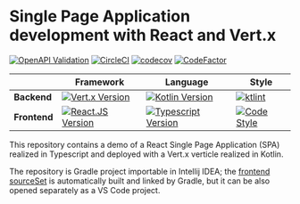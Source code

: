 # Single Page Application development with React and Vert.x

[![OpenAPI Validation](http://validator.swagger.io/validator?url=https://raw.githubusercontent.com/NiccoMlt/single-page-react-vertx-howto/master/src/main/resources/api.yaml)](https://editor.swagger.io/?url=https://raw.githubusercontent.com/NiccoMlt/single-page-react-vertx-howto/master/src/main/resources/api.yaml)
[![CircleCI](https://circleci.com/gh/NiccoMlt/single-page-react-vertx-howto.svg?style=svg)](https://circleci.com/gh/NiccoMlt/single-page-react-vertx-howto)
[![codecov](https://codecov.io/gh/NiccoMlt/single-page-react-vertx-howto/branch/master/graph/badge.svg)](https://codecov.io/gh/NiccoMlt/single-page-react-vertx-howto)
[![CodeFactor](https://www.codefactor.io/repository/github/niccomlt/single-page-react-vertx-howto/badge)](https://www.codefactor.io/repository/github/niccomlt/single-page-react-vertx-howto)

|              | Framework | Language | Style | 
| ------------ | --------- | -------- | ----- |
| **Backend**  | [![Vert.x Version](https://img.shields.io/badge/vert.x-3.8.3-purple.svg)](https://vertx.io) | [![Kotlin Version](https://img.shields.io/badge/kotlin-1.3.20-blue.svg?logo=kotlin)](https://kotlinlang.org/docs/reference/whatsnew13.html) | [![ktlint](https://img.shields.io/badge/code%20style-%E2%9D%A4-FF4081.svg)](https://ktlint.github.io/) |
| **Frontend** | [![React.JS Version](https://img.shields.io/badge/React.JS-16.10.2-blue.svg?logo=react)](https://reactjs.org/) | [![Typescript Version](https://img.shields.io/badge/typescript-3.6.4-blue.svg?logo=typescript)](https://www.typescriptlang.org/) | [![Code Style](https://badgen.net/badge/code%20style/airbnb/ff5a5f?icon=airbnb)](https://github.com/airbnb/javascript) |

This repository contains a demo of a React Single Page Application (SPA) realized in Typescript and deployed with a Vert.x verticle realized in Kotlin.

The repository is Gradle project importable in Intellij IDEA;
the [frontend sourceSet](./src/main/frontend) is automatically built and linked by Gradle, but it can be also opened separately as a VS Code project.
